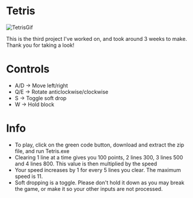 # Tetris
![TetrisGif](https://github.com/user-attachments/assets/a2ad1bca-2e7e-4a84-8d25-bca1cb9e3964)

This is the third project I've worked on, and took around 3 weeks to make. Thank you for taking a look!

# Controls
- A/D -> Move left/right
- Q/E -> Rotate anticlockwise/clockwise
- S -> Toggle soft drop
- W -> Hold block

# Info
- To play, click on the green code button, download and extract the zip file, and run Tetris.exe
- Clearing 1 line at a time gives you 100 points, 2 lines 300, 3 lines 500 and 4 lines 800. This value is then multiplied by the speed
- Your speed increases by 1 for every 5 lines you clear. The maximum speed is 11.
- Soft dropping is a toggle. Please don't hold it down as you may break the game, or make it so your other inputs are not processed.

